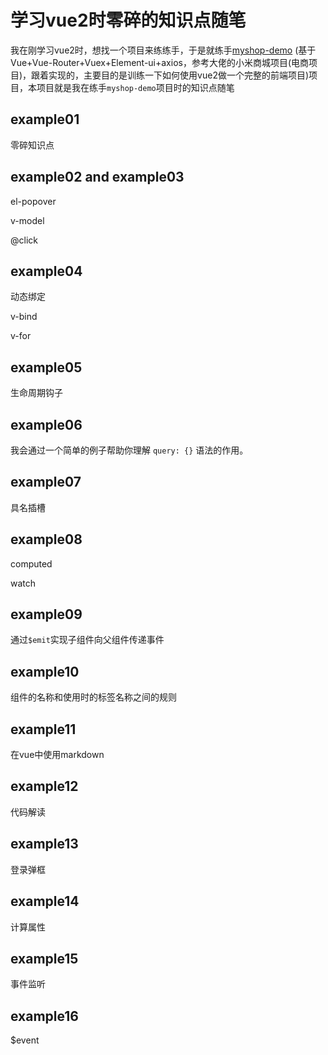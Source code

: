 # 学习vue2时零碎的知识点随笔

我在刚学习vue2时，想找一个项目来练练手，于是就练手[myshop-demo](https://github.com/tangfire/myshop-demo) (基于Vue+Vue-Router+Vuex+Element-ui+axios，参考大佬的小米商城项目(电商项目)，跟着实现的，主要目的是训练一下如何使用vue2做一个完整的前端项目)项目，本项目就是我在练手`myshop-demo`项目时的知识点随笔

## example01

零碎知识点

## example02 and example03

el-popover

v-model 

@click


## example04

动态绑定

v-bind 

v-for

## example05

生命周期钩子

## example06

我会通过一个简单的例子帮助你理解 `query: {}` 语法的作用。

## example07

具名插槽


## example08

computed

watch

## example09

通过`$emit`实现子组件向父组件传递事件

## example10

组件的名称和使用时的标签名称之间的规则

## example11

在vue中使用markdown

## example12

代码解读

## example13
登录弹框

## example14


计算属性

## example15

事件监听

## example16

$event













